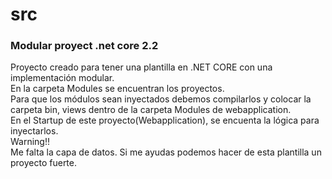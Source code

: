 # src
<h3> Modular proyect .net core 2.2</h3>
Proyecto creado para tener una plantilla en .NET CORE con una implementación modular. <br>
En la carpeta Modules se encuentran los proyectos. <br>
Para que los módulos sean inyectados debemos compilarlos y colocar la carpeta bin, views dentro de la carpeta Modules de webapplication. <br>
En el Startup de este proyecto(Webapplication), se encuenta la lógica para inyectarlos.
 <br>
 Warning!!  <br>
 Me falta la capa de datos. Si me ayudas podemos hacer de esta plantilla un proyecto fuerte.
